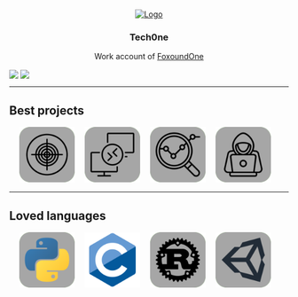 <a name="readme-top"></a>

<br />
<div align="center">
  <a href="https://github.com/Tech0ne">
    <img src="https://avatars.githubusercontent.com/u/114503799?v=4" alt="Logo" width="80" height="80">
  </a>

  <h3 align="center">Tech0ne</h3>

  <p align="center">
    Work account of <a href="https://github.com/fxndone">FoxoundOne</a>
    <br />
</div>

<img align="center" height="150" src="https://github-readme-stats.vercel.app/api/top-langs/?username=tech0ne&layout=compact&theme=transparent" />
  <img align="center" height="150" src="https://github-readme-stats.vercel.app/api?username=tech0ne&theme=transparent&count_private=true&include_all_commits=true&show_icons=true&custom_title=Stats"/>

---

## Best projects

<p align="center">
    <a href="https://github.com/Tech0ne/EPITECH-MyHunter"><img src="images/icons/my_hunter.png" width="100" height="100"/></a>&emsp;
    <a href="https://github.com/Tech0ne/RemoteWiFi-client"><img src="images/icons/remote_wifi.png" width="100" height="100"/></a>&emsp;
    <a href="https://github.com/Tech0ne/NetworkTrafficAnalysis"><img src="images/icons/analysis.png" width="100" height="100"/></a>&emsp;
    <a href="https://github.com/Tech0ne/Learn-Hacking"><img src="images/icons/hack.png" width="100" height="100"/></a>&emsp;
</p>

---

## Loved languages

<p align="center">
    <a href="https://www.python.org/"><img src="images/icons/python.png" width="100" height="100"/></a>&emsp;
    <a href="https://www.cprogramming.com/"><img src="images/icons/c.png" width="100" height="100"/></a>&emsp;
    <a href="https://www.rust-lang.org/"><img src="images/icons/rust.png" width="100" height="100"/></a>&emsp;
    <a href="https://unity.com/"><img src="images/icons/unity.png" width="100" height="100"/></a>&emsp;
</p>
